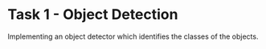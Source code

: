 # Task 1 - Object Detection
Implementing an object detector which identifies the classes of the objects.
